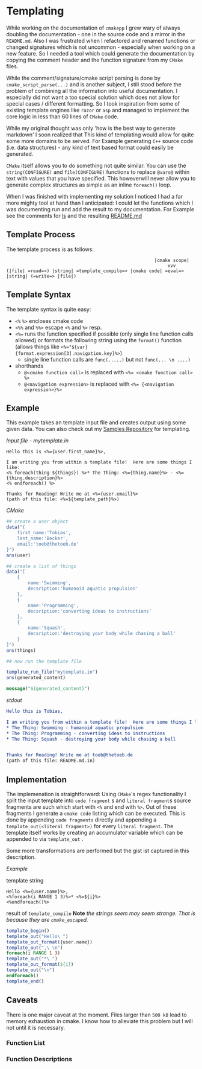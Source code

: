 # Templating 



While working on the documentation of `cmakepp` I grew wary of always doubling the documentation - one in the source code and a mirror in the `README.md`.  Also I was frustrated when I refactored and renamed functions or changed signatures which is not uncommon - especially when working on a new feature. So I needed a tool which could generate the documentation by copying the comment header and the function signature from my `CMake` files.  

While the comment/signature/cmake script parsing is done by `cmake_script_parse(...)` and is another subject, I still stood before the problem of combining all the information into useful documentation.  I especially did not want a too special solution which does not allow for special cases / different formatting.  So I took inspiration from some of existing template engines like `razor` or `asp` and managed to implement the core logic in less than 60 lines of `CMake` code.

While my original thought was only 'how is the best way to generate markdown' I soon realized that This kind of templating would allow for quite some more domains to be served.  For Example generating `C++` source code (i.e. data structures) - any kind of text based format could easily be generated.  

`CMake` itself allows you to do something not quite similar.  You can use the `string(CONFIGURE)` and `file(CONFIGURE)` functions to replace `@vars@` within text with values that you have specified.  This howeverwill never allow you to generate complex structures as simple as an inline `foreach()` loop.  

When I was finished with implementing my solution I noticed I had a far more mighty tool at hand than I anticipated:  I could let the functions which I was documenting run and add the result to my documentation.  For Example see the comments for [ls](#) and the resulting [README.md](#)


## Template Process

The template process is as follows:
```                            
                                                       |cmake scope|
                                                            vvv             
(|file| =read=>) |string| =template_compile=> |cmake code| =eval=> |string| (=write=> |file|)
```

## Template Syntax

The template syntax is quite easy:
* `<%` `%>` encloses cmake code
* `<%%` and `%%>` escape `<%` and `%>` resp.
* `<%=` runs the function specified if possible (only single line function calls allowed) or formats the following string using the `format()` function (allows things like `<%="${var} {format.expression[3].navigation.key}%>`) 
    * single line function calls are `func(.....)` but not `func(... \n ....)` 
* shorthands
    * `@<cmake function call>` is replaced with `<%= <cmake function call> %>`
    * `@<navigation expression>` is replaced with `<%= {<navigation expression>}%>`


## Example

This example takes an template input file and creates output using some given data.  You can also check out my [Samples Repository](#samples) for templating.

*Input file - mytemplate.in*
```
Hello this is <%={user.first_name}%>,

I am writing you from within a template file!  Here are some things I like:
<% foreach(thing ${things}) %>* The Thing: <%={thing.name}%> - <%={thing.description}%>
<% endforeach() %>

Thanks for Reading! Write me at <%={user.email}%>
(path of this file: <%=${template_path}%>)
```

*CMake*
```cmake
## create a user object
data("{
    first_name:'Tobias',
    last_name:'Becker',
    email:'toeb@thetoeb.de'
}")
ans(user)

## create a list of things
data("[
    {
        name:'Swimming',
        decsription:'humanoid aquatic propulsion'
    },
    {
        name:'Programming',
        decsription:'converting ideas to instructions'
    },
    {
        name:'Squash',
        decsription:'destroying your body while chasing a ball'
    }
]")
ans(things)

## now run the template file

template_run_file("mytemplate.in")
ans(generated_content)

message("${generated_content}")
```

*stdout*
```cmake
Hello this is Tobias,

I am writing you from within a template file!  Here are some things I like:
* The Thing: Swimming - humanoid aquatic propulsion
* The Thing: Programming - converting ideas to instructions
* The Thing: Squash - destroying your body while chasing a ball


Thanks for Reading! Write me at toeb@thetoeb.de
(path of this file: README.md.in)
```

## Implementation

The implemenation is  straightforward: Using `CMake`'s regex functionality I split the input template into `code fragment` s and `literal fragment`s  source fragments are such which start with `<%` and end with `%>`. Out of these fragments I generate a `cmake code` listing which can be executed. This is done by appending `code fragments` directly and appending a `template_out(<literal fragment>)` for every `literal fragment`. The template itself works by creating an accumulator variable which can be appended to via `template_out`  .

Some more transformations are performed but the gist ist captured in this description.

*Example*

template string
```
Hello <%={user.name}%>, 
<%foreach(i RANGE 1 3)%>* <%=${i}%>
<%endforeach()%>
```

result of `template_compile` **Note**  *the strings seem may seem strange. That is because they are `cmake_escape`d.*  
```cmake
template_begin()
template_out("Hello\ ")
template_out_format({user.name})
template_out(",\ \n")
foreach(i RANGE 1 3)
template_out("*\ ")
template_out_format(${i})
template_out("\n")
endforeach()
template_end()
```

## Caveats

There is  one major caveat at the moment.  Files larger than `500 kB` lead to memory exhaustion in cmake. I know how to alleviate this problem but I will not until it is necessary.


### Function List



### Function Descriptions



